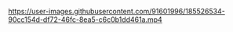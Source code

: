 https://user-images.githubusercontent.com/91601996/185526534-90cc154d-df72-46fc-8ea5-c6c0b1dd461a.mp4
